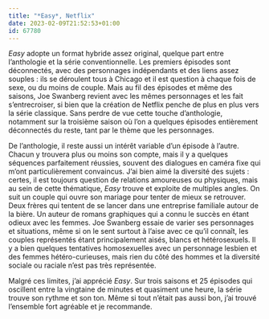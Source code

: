 ```yaml
---
title: "*Easy*, Netflix"
date: 2023-02-09T21:52:53+01:00
id: 67780 
---
```


*Easy* adopte un format hybride assez original, quelque part entre l’anthologie et la série conventionnelle. Les premiers épisodes sont déconnectés, avec des personnages indépendants et des liens assez souples : ils se déroulent tous à Chicago et il est question à chaque fois de sexe, ou du moins de couple. Mais au fil des épisodes et même des saisons, Joe Swanberg revient avec les mêmes personnages et les fait s’entrecroiser, si bien que la création de Netflix penche de plus en plus vers la série classique. Sans perdre de vue cette touche d’anthologie, notamment sur la troisième saison où l’on a quelques épisodes entièrement déconnectés du reste, tant par le thème que les personnages. 

De l’anthologie, il reste aussi un intérêt variable d’un épisode à l’autre. Chacun y trouvera plus ou moins son compte, mais il y a quelques séquences parfaitement réussies, souvent des dialogues en caméra fixe qui m’ont particulièrement convaincus. J’ai bien aimé la diversité des sujets : certes, il est toujours question de relations amoureuses ou physiques, mais au sein de cette thématique, *Easy* trouve et exploite de multiples angles. On suit un couple qui ouvre son mariage pour tenter de mieux se retrouver. Deux frères qui tentent de se lancer dans une entreprise familiale autour de la bière. Un auteur de romans graphiques qui a connu le succès en étant odieux avec les femmes. Joe Swanberg essaie de varier ses personnages et situations, même si on le sent surtout à l’aise avec ce qu’il connaît, les couples représentés étant principalement aisés, blancs et hétérosexuels. Il y a bien quelques tentatives homosexuelles avec un personnage lesbien et des femmes hétéro-curieuses, mais rien du côté des hommes et la diversité sociale ou raciale n’est pas très représentée. 

Malgré ces limites, j’ai apprécié *Easy*. Sur trois saisons et 25 épisodes qui oscillent entre la vingtaine de minutes et quasiment une heure, la série trouve son rythme et son ton. Même si tout n’était pas aussi bon, j’ai trouvé l’ensemble fort agréable et je recommande. 


